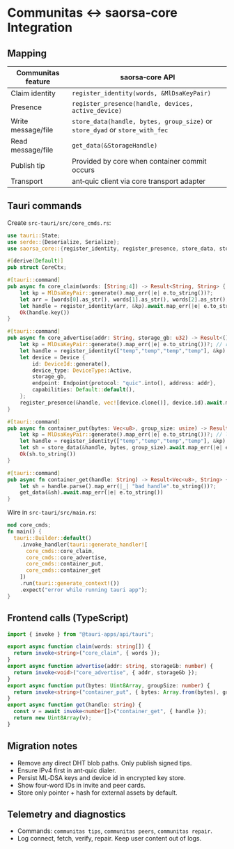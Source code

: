 # Communitas ↔ saorsa‑core Integration

## Mapping
| Communitas feature | saorsa‑core API |
| --- | --- |
| Claim identity | `register_identity(words, &MlDsaKeyPair)` |
| Presence | `register_presence(handle, devices, active_device)` |
| Write message/file | `store_data(handle, bytes, group_size)` or `store_dyad` or `store_with_fec` |
| Read message/file | `get_data(&StorageHandle)` |
| Publish tip | Provided by core when container commit occurs |
| Transport | ant‑quic client via core transport adapter |

## Tauri commands
Create `src-tauri/src/core_cmds.rs`:
```rust
use tauri::State;
use serde::{Deserialize, Serialize};
use saorsa_core::{register_identity, register_presence, store_data, store_dyad, store_with_fec, get_data, MlDsaKeyPair, Device, DeviceType, DeviceId, Endpoint};

#[derive(Default)]
pub struct CoreCtx;

#[tauri::command]
pub async fn core_claim(words: [String;4]) -> Result<String, String> {
    let kp = MlDsaKeyPair::generate().map_err(|e| e.to_string())?;
    let arr = [words[0].as_str(), words[1].as_str(), words[2].as_str(), words[3].as_str()];
    let handle = register_identity(arr, &kp).await.map_err(|e| e.to_string())?;
    Ok(handle.key())
}

#[tauri::command]
pub async fn core_advertise(addr: String, storage_gb: u32) -> Result<(), String> {
    let kp = MlDsaKeyPair::generate().map_err(|e| e.to_string())?; // replace with persisted key
    let handle = register_identity(["temp","temp","temp","temp"], &kp).await.map_err(|e| e.to_string())?; // load existing
    let device = Device {
        id: DeviceId::generate(),
        device_type: DeviceType::Active,
        storage_gb,
        endpoint: Endpoint{protocol: "quic".into(), address: addr},
        capabilities: Default::default(),
    };
    register_presence(&handle, vec![device.clone()], device.id).await.map_err(|e| e.to_string())
}

#[tauri::command]
pub async fn container_put(bytes: Vec<u8>, group_size: usize) -> Result<String, String> {
    let kp = MlDsaKeyPair::generate().map_err(|e| e.to_string())?; // load existing
    let handle = register_identity(["temp","temp","temp","temp"], &kp).await.map_err(|e| e.to_string())?; // load existing
    let sh = store_data(&handle, bytes, group_size).await.map_err(|e| e.to_string())?;
    Ok(sh.to_string())
}

#[tauri::command]
pub async fn container_get(handle: String) -> Result<Vec<u8>, String> {
    let sh = handle.parse().map_err(|_| "bad handle".to_string())?;
    get_data(&sh).await.map_err(|e| e.to_string())
}
```

Wire in `src-tauri/src/main.rs`:
```rust
mod core_cmds;
fn main() {
  tauri::Builder::default()
    .invoke_handler(tauri::generate_handler![
      core_cmds::core_claim,
      core_cmds::core_advertise,
      core_cmds::container_put,
      core_cmds::container_get
    ])
    .run(tauri::generate_context!())
    .expect("error while running tauri app");
}
```

## Frontend calls (TypeScript)
```ts
import { invoke } from "@tauri-apps/api/tauri";

export async function claim(words: string[]) {
  return invoke<string>("core_claim", { words });
}
export async function advertise(addr: string, storageGb: number) {
  return invoke<void>("core_advertise", { addr, storageGb });
}
export async function put(bytes: Uint8Array, groupSize: number) {
  return invoke<string>("container_put", { bytes: Array.from(bytes), groupSize });
}
export async function get(handle: string) {
  const v = await invoke<number[]>("container_get", { handle });
  return new Uint8Array(v);
}
```

## Migration notes
- Remove any direct DHT blob paths. Only publish signed tips.
- Ensure IPv4 first in ant‑quic dialer.
- Persist ML‑DSA keys and device id in encrypted key store.
- Show four‑word IDs in invite and peer cards.
- Store only pointer + hash for external assets by default.

## Telemetry and diagnostics
- Commands: `communitas tips`, `communitas peers`, `communitas repair`.
- Log connect, fetch, verify, repair. Keep user content out of logs.
